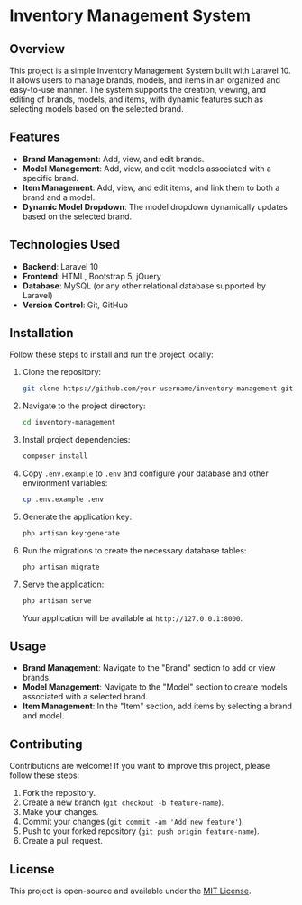 # Inventory Management System

## Overview

This project is a simple Inventory Management System built with Laravel 10. It allows users to manage brands, models, and items in an organized and easy-to-use manner. The system supports the creation, viewing, and editing of brands, models, and items, with dynamic features such as selecting models based on the selected brand.

## Features

- **Brand Management**: Add, view, and edit brands.
- **Model Management**: Add, view, and edit models associated with a specific brand.
- **Item Management**: Add, view, and edit items, and link them to both a brand and a model.
- **Dynamic Model Dropdown**: The model dropdown dynamically updates based on the selected brand.

## Technologies Used

- **Backend**: Laravel 10
- **Frontend**: HTML, Bootstrap 5, jQuery
- **Database**: MySQL (or any other relational database supported by Laravel)
- **Version Control**: Git, GitHub

## Installation

Follow these steps to install and run the project locally:

1. Clone the repository:
    ```bash
    git clone https://github.com/your-username/inventory-management.git
    ```

2. Navigate to the project directory:
    ```bash
    cd inventory-management
    ```

3. Install project dependencies:
    ```bash
    composer install
    ```

4. Copy `.env.example` to `.env` and configure your database and other environment variables:
    ```bash
    cp .env.example .env
    ```

5. Generate the application key:
    ```bash
    php artisan key:generate
    ```

6. Run the migrations to create the necessary database tables:
    ```bash
    php artisan migrate
    ```

7. Serve the application:
    ```bash
    php artisan serve
    ```

    Your application will be available at `http://127.0.0.1:8000`.

## Usage

- **Brand Management**: Navigate to the "Brand" section to add or view brands.
- **Model Management**: Navigate to the "Model" section to create models associated with a selected brand.
- **Item Management**: In the "Item" section, add items by selecting a brand and model.

## Contributing

Contributions are welcome! If you want to improve this project, please follow these steps:

1. Fork the repository.
2. Create a new branch (`git checkout -b feature-name`).
3. Make your changes.
4. Commit your changes (`git commit -am 'Add new feature'`).
5. Push to your forked repository (`git push origin feature-name`).
6. Create a pull request.

## License

This project is open-source and available under the [MIT License](LICENSE).
